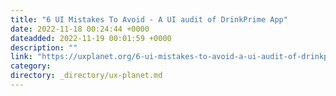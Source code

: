 ```yaml
---
title: "6 UI Mistakes To Avoid - A UI audit of DrinkPrime App"
date: 2022-11-18 00:24:44 +0000
dateadded: 2022-11-19 00:01:59 +0000
description: ""
link: "https://uxplanet.org/6-ui-mistakes-to-avoid-a-ui-audit-of-drinkprime-app-6a8cf0f05c83?source=rss----819cc2aaeee0---4"
category:
directory: _directory/ux-planet.md
---
```

